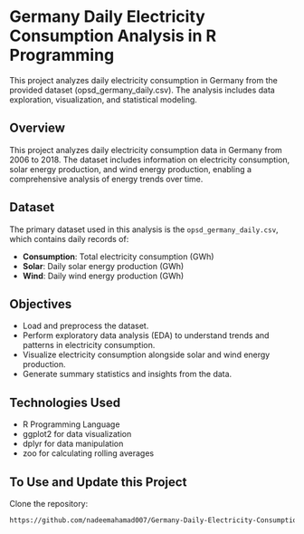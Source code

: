 # Germany Daily Electricity Consumption Analysis in R Programming
This project analyzes daily electricity consumption in Germany from the provided dataset (opsd_germany_daily.csv). The analysis includes data exploration, visualization, and statistical modeling.
## Overview
This project analyzes daily electricity consumption data in Germany from 2006 to 2018. The dataset includes information on electricity consumption, solar energy production, and wind energy production, enabling a comprehensive analysis of energy trends over time.

## Dataset
The primary dataset used in this analysis is the `opsd_germany_daily.csv`, which contains daily records of:
- **Consumption**: Total electricity consumption (GWh)
- **Solar**: Daily solar energy production (GWh)
- **Wind**: Daily wind energy production (GWh)

## Objectives
- Load and preprocess the dataset.
- Perform exploratory data analysis (EDA) to understand trends and patterns in electricity consumption.
- Visualize electricity consumption alongside solar and wind energy production.
- Generate summary statistics and insights from the data.

## Technologies Used
- R Programming Language
- ggplot2 for data visualization
- dplyr for data manipulation
- zoo for calculating rolling averages

## To Use and Update this Project
Clone the repository:
   ```bash
   https://github.com/nadeemahamad007/Germany-Daily-Electricity-Consumption-Analysis-R
